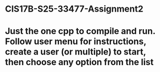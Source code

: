 # CIS17B-S25-33477-Assignment2
# Just the one cpp to compile and run. Follow user menu for instructions, create a user (or multiple) to start, then choose any option from the list
